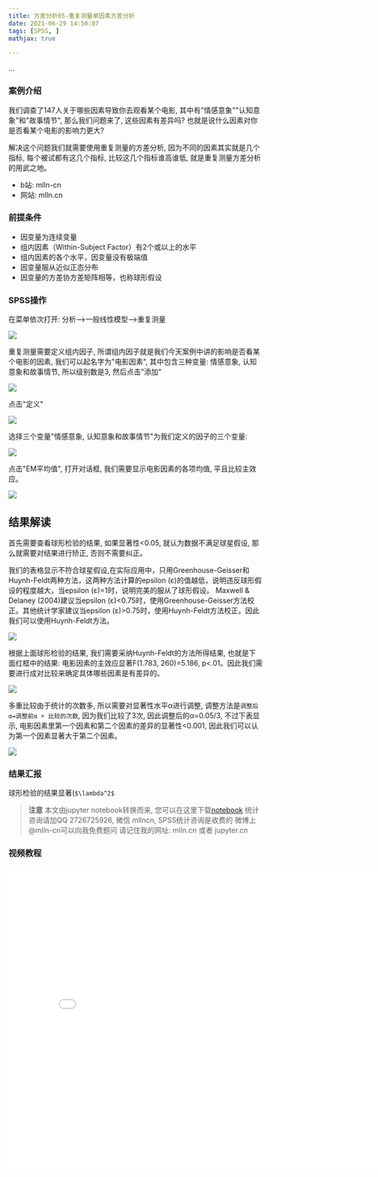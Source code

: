 ```yaml
---
title: 方差分析05-重复测量单因素方差分析
date: 2021-06-29 14:50:07
tags: [SPSS, ]
mathjax: true

---
```


...

<!-- more -->

### 案例介绍

我们调查了147人关于哪些因素导致你去观看某个电影, 其中有"情感意象""认知意象"和"故事情节", 那么我们问题来了, 这些因素有差异吗? 也就是说什么因素对你是否看某个电影的影响力更大?

解决这个问题我们就需要使用重复测量的方差分析, 因为不同的因素其实就是几个指标, 每个被试都有这几个指标, 比较这几个指标谁高谁低, 就是重复测量方差分析的用武之地。

- b站: mlln-cn
- 网站: mlln.cn

### 前提条件

- 因变量为连续变量
- 组内因素（Within-Subject Factor）有2个或以上的水平
- 组内因素的各个水平，因变量没有极端值
- 因变量服从近似正态分布
- 因变量的方差协方差矩阵相等，也称球形假设

### SPSS操作

在菜单依次打开: 分析-->一般线性模型-->重复测量

<img src="imgs/16-01-spss.png">

重复测量需要定义组内因子, 所谓组内因子就是我们今天案例中讲的影响是否看某个电影的因素, 我们可以起名字为"电影因素", 其中包含三种变量: 情感意象, 认知意象和故事情节, 所以级别数是3, 然后点击"添加"

<img src="imgs/16-02-spss.png">

点击"定义"

<img src="imgs/16-03-spss.png">

选择三个变量"情感意象, 认知意象和故事情节"为我们定义的因子的三个变量:

<img src="imgs/16-04-spss.png">

点击"EM平均值", 打开对话框, 我们需要显示电影因素的各项均值, 平且比较主效应。

<img src="imgs/16-05-spss.png">

## 结果解读

首先需要查看球形检验的结果, 如果显著性<0.05, 就认为数据不满足球星假设, 那么就需要对结果进行矫正, 否则不需要纠正。

我们的表格显示不符合球星假设,在实际应用中，只用Greenhouse-Geisser和Huynh-Feldt两种方法，这两种方法计算的epsilon (ε)的值越低，说明违反球形假设的程度越大，当epsilon (ε)=1时，说明完美的服从了球形假设。
Maxwell & Delaney (2004)建议当epsilon (ε)<0.75时，使用Greenhouse-Geisser方法校正。其他统计学家建议当epsilon (ε)>0.75时，使用Huynh-Feldt方法校正。因此我们可以使用Huynh-Feldt方法。

<img src="imgs/16-06-spss.png">

根据上面球形检验的结果, 我们需要采纳Huynh-Feldt的方法所得结果, 也就是下面红框中的结果: 电影因素的主效应显著F(1.783, 260)=5.186, p<.01。因此我们需要进行成对比较来确定具体哪些因素是有差异的。

<img src="imgs/16-07-spss.png">

多重比较由于统计的次数多, 所以需要对显著性水平α进行调整, 调整方法是`调整后α=调整前α ÷ 比较的次数`, 因为我们比较了3次, 因此调整后的α=0.05/3, 不过下表显示, 电影因素里第一个因素和第二个因素的差异的显著性<0.001, 因此我们可以认为第一个因素显著大于第二个因素。

<img src="imgs/16-08-spss.png">

### 结果汇报

球形检验的结果显著(`$\lambda^2$`


> **注意**
> 本文由jupyter notebook转换而来, 您可以在这里下载[notebook](方差分析05-重复测量单因素方差分析.ipynb)
> 统计咨询请加QQ 2726725926, 微信 mllncn,  SPSS统计咨询是收费的
> 微博上@mlln-cn可以向我免费题问
> 请记住我的网址: mlln.cn 或者 jupyter.cn

### 视频教程

<iframe src="//player.bilibili.com/player.html?bvid=BV1GB4y1g7Gk&page=1" scrolling="no" border="0" frameborder="no" framespacing="0" allowfullscreen="true" style="width:800px;height:600px"> </iframe>
